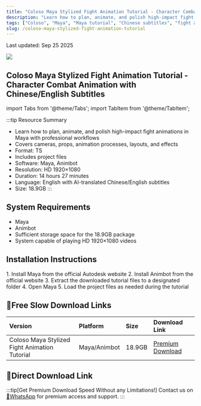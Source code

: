 ```yaml
---
title: "Coloso Maya Stylized Fight Animation Tutorial - Character Combat Animation with Chinese/English Subtitles"
description: "Learn how to plan, animate, and polish high-impact fight animations in Maya with professional workflows. Covers cameras, props, animation processes, layouts, and effects with Chinese/English subtitles."
tags: ["Coloso", "Maya", "Maya tutorial", "Chinese subtitles", "fight animation", "combat animation", "character animation", "3D animation", "animation tutorial"]
slug: /coloso-maya-stylized-fight-animation-tutorial
---
```


Last updated: Sep 25 2025

![](https://www.gfxcamp.com/wp-content/uploads/2025/09/Unleash-the-Action-Crafting-Stylized-Fight-Sequences.jpg)

## Coloso Maya Stylized Fight Animation Tutorial - Character Combat Animation with Chinese/English Subtitles

import Tabs from '@theme/Tabs';
import TabItem from '@theme/TabItem';

:::tip Resource Summary
- Learn how to plan, animate, and polish high-impact fight animations in Maya with professional workflows
- Covers cameras, props, animation processes, layouts, and effects
- Format: TS
- Includes project files
- Software: Maya, Animbot
- Resolution: HD 1920×1080
- Duration: 14 hours 27 minutes
- Language: English with AI-translated Chinese/English subtitles
- Size: 18.9GB
:::

## System Requirements

- Maya
- Animbot
- Sufficient storage space for the 18.9GB package
- System capable of playing HD 1920×1080 videos

## Installation Instructions

<Tabs>
<TabItem value="maya" label="Maya">
1. Install Maya from the official Autodesk website
2. Install Animbot from the official website
3. Extract the downloaded tutorial files to a designated folder
4. Open Maya
5. Load the project files as needed during the tutorial
</TabItem>
</Tabs>

## 🐌Free Slow Download Links

| Version | Platform | Size | Download Link |
| :--- | :--- | :--- | :--- |
| Coloso Maya Stylized Fight Animation Tutorial | Maya/Animbot | 18.9GB | [Premium Download](#) |

## 🚀Direct Download Link
:::tip[Get Premium Download Speed Without any Limitations!]
Contact us on [💬WhatsApp](https://wa.me/+8613237610083) for premium  access and support.
:::